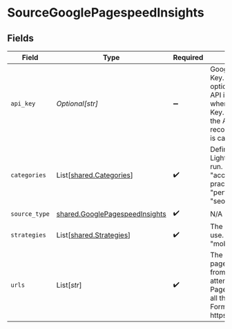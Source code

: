 # SourceGooglePagespeedInsights


## Fields

| Field                                                                                                                                                                                                                                                                                                   | Type                                                                                                                                                                                                                                                                                                    | Required                                                                                                                                                                                                                                                                                                | Description                                                                                                                                                                                                                                                                                             | Example                                                                                                                                                                                                                                                                                                 |
| ------------------------------------------------------------------------------------------------------------------------------------------------------------------------------------------------------------------------------------------------------------------------------------------------------- | ------------------------------------------------------------------------------------------------------------------------------------------------------------------------------------------------------------------------------------------------------------------------------------------------------- | ------------------------------------------------------------------------------------------------------------------------------------------------------------------------------------------------------------------------------------------------------------------------------------------------------- | ------------------------------------------------------------------------------------------------------------------------------------------------------------------------------------------------------------------------------------------------------------------------------------------------------- | ------------------------------------------------------------------------------------------------------------------------------------------------------------------------------------------------------------------------------------------------------------------------------------------------------- |
| `api_key`                                                                                                                                                                                                                                                                                               | *Optional[str]*                                                                                                                                                                                                                                                                                         | :heavy_minus_sign:                                                                                                                                                                                                                                                                                      | Google PageSpeed API Key. See <a href="https://developers.google.com/speed/docs/insights/v5/get-started#APIKey">here</a>. The key is optional - however the API is heavily rate limited when using without API Key. Creating and using the API key therefore is recommended. The key is case sensitive. |                                                                                                                                                                                                                                                                                                         |
| `categories`                                                                                                                                                                                                                                                                                            | List[[shared.Categories](../../models/shared/categories.md)]                                                                                                                                                                                                                                            | :heavy_check_mark:                                                                                                                                                                                                                                                                                      | Defines which Lighthouse category to run. One or many of: "accessibility", "best-practices", "performance", "pwa", "seo".                                                                                                                                                                               |                                                                                                                                                                                                                                                                                                         |
| `source_type`                                                                                                                                                                                                                                                                                           | [shared.GooglePagespeedInsights](../../models/shared/googlepagespeedinsights.md)                                                                                                                                                                                                                        | :heavy_check_mark:                                                                                                                                                                                                                                                                                      | N/A                                                                                                                                                                                                                                                                                                     |                                                                                                                                                                                                                                                                                                         |
| `strategies`                                                                                                                                                                                                                                                                                            | List[[shared.Strategies](../../models/shared/strategies.md)]                                                                                                                                                                                                                                            | :heavy_check_mark:                                                                                                                                                                                                                                                                                      | The analyses strategy to use. Either "desktop" or "mobile".                                                                                                                                                                                                                                             |                                                                                                                                                                                                                                                                                                         |
| `urls`                                                                                                                                                                                                                                                                                                  | List[*str*]                                                                                                                                                                                                                                                                                             | :heavy_check_mark:                                                                                                                                                                                                                                                                                      | The URLs to retrieve pagespeed information from. The connector will attempt to sync PageSpeed reports for all the defined URLs. Format: https://(www.)url.domain                                                                                                                                        | https://example.com                                                                                                                                                                                                                                                                                     |